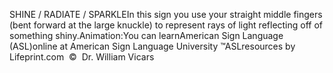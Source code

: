 SHINE / RADIATE / SPARKLEIn this sign you use your straight middle fingers (bent forward at the 
	large knuckle) to represent rays of light reflecting off of something shiny.Animation:You can learnAmerican Sign Language (ASL)online at American Sign Language University ™ASLresources by Lifeprint.com  ©  Dr. William Vicars